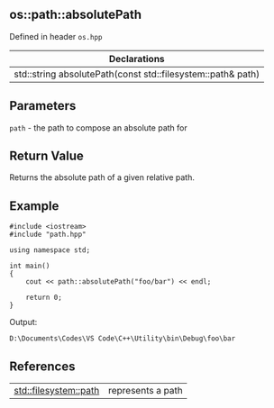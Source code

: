 ## os::path::absolutePath
Defined in header `os.hpp`

| Declarations |
| --- |
| std::string absolutePath(const std::filesystem::path& path) |

## Parameters
`path` - the path to compose an absolute path for

## Return Value
Returns the absolute path of a given relative path.

## Example
```
#include <iostream>
#include "path.hpp"

using namespace std;

int main()
{
    cout << path::absolutePath("foo/bar") << endl;

    return 0;
}
```
Output:
```
D:\Documents\Codes\VS Code\C++\Utility\bin\Debug\foo\bar
```

## References
| | |
| --- | --- |
| [std::filesystem::path](https://en.cppreference.com/w/cpp/filesystem/path) | represents a path |